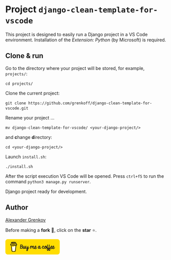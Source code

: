 # Project `django-clean-template-for-vscode`

This project is designed to easily run a Django project in a VS Code environment. Installation of the *Extension: Python* (by Microsoft) is required.

## Clone & run

Go to the directory where your project will be stored, for example, `projects/`:

```
cd projects/
```

Сlone the current project:

```
git clone https://github.com/grenkoff/django-clean-template-for-vscode.git
```

Rename your project ...

```
mv django-clean-template-for-vscode/ <your-django-project/>
```

and **c**hange **d**irectory:

```
cd <your-django-project/>
```

Launch `install.sh`:

```
./install.sh
```

After the script execution VS Code will be opened. Press `ctrl+f5` to run the command `python3 manage.py runserver`.

Django project ready for development.

## Author

[Alexander Grenkov](https://github.com/grenkoff)

Before making a **fork** 🥄, click on the **star** ⭐.

[<img src="https://github.com/grenkoff/grenkoff/blob/main/images/yellow-button.png" width="170" height="48">](https://www.buymeacoffee.com/grenkoff)